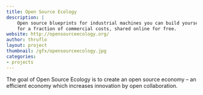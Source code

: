 ```yaml
---
title: Open Source Ecology
description: |
    Open source blueprints for industrial machines you can build yourself
    for a fraction of commercial costs, shared online for free.
website: http://opensourceecology.org/
author: thruflo
layout: project
thumbnail: /gfx/opensourceecology.jpg
categories:
- projects
---
```


The goal of Open Source Ecology is to create an open source economy – an efficient economy which increases innovation by open collaboration.